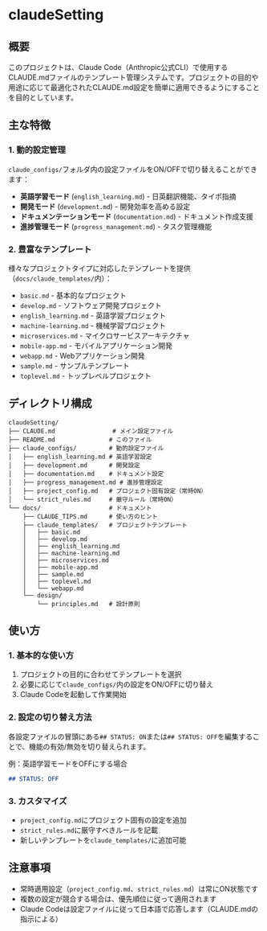 # claudeSetting

## 概要
このプロジェクトは、Claude Code（Anthropic公式CLI）で使用するCLAUDE.mdファイルのテンプレート管理システムです。プロジェクトの目的や用途に応じて最適化されたCLAUDE.md設定を簡単に適用できるようにすることを目的としています。

## 主な特徴

### 1. 動的設定管理
`claude_configs/`フォルダ内の設定ファイルをON/OFFで切り替えることができます：
- **英語学習モード** (`english_learning.md`) - 日英翻訳機能、タイポ指摘
- **開発モード** (`development.md`) - 開発効率を高める設定
- **ドキュメンテーションモード** (`documentation.md`) - ドキュメント作成支援
- **進捗管理モード** (`progress_management.md`) - タスク管理機能

### 2. 豊富なテンプレート
様々なプロジェクトタイプに対応したテンプレートを提供（`docs/claude_templates/`内）：
- `basic.md` - 基本的なプロジェクト
- `develop.md` - ソフトウェア開発プロジェクト
- `english_learning.md` - 英語学習プロジェクト
- `machine-learning.md` - 機械学習プロジェクト
- `microservices.md` - マイクロサービスアーキテクチャ
- `mobile-app.md` - モバイルアプリケーション開発
- `webapp.md` - Webアプリケーション開発
- `sample.md` - サンプルテンプレート
- `toplevel.md` - トップレベルプロジェクト

## ディレクトリ構成
```
claudeSetting/
├── CLAUDE.md                # メイン設定ファイル
├── README.md               # このファイル
├── claude_configs/         # 動的設定ファイル
│   ├── english_learning.md # 英語学習設定
│   ├── development.md      # 開発設定
│   ├── documentation.md    # ドキュメント設定
│   ├── progress_management.md # 進捗管理設定
│   ├── project_config.md   # プロジェクト固有設定（常時ON）
│   └── strict_rules.md     # 厳守ルール（常時ON）
└── docs/                   # ドキュメント
    ├── CLAUDE_TIPS.md      # 使い方のヒント
    ├── claude_templates/   # プロジェクトテンプレート
    │   ├── basic.md
    │   ├── develop.md
    │   ├── english_learning.md
    │   ├── machine-learning.md
    │   ├── microservices.md
    │   ├── mobile-app.md
    │   ├── sample.md
    │   ├── toplevel.md
    │   └── webapp.md
    └── design/
        └── principles.md   # 設計原則
```

## 使い方

### 1. 基本的な使い方
1. プロジェクトの目的に合わせてテンプレートを選択
2. 必要に応じて`claude_configs/`内の設定をON/OFFに切り替え
3. Claude Codeを起動して作業開始

### 2. 設定の切り替え方法
各設定ファイルの冒頭にある`## STATUS: ON`または`## STATUS: OFF`を編集することで、機能の有効/無効を切り替えられます。

例：英語学習モードをOFFにする場合
```markdown
## STATUS: OFF
```

### 3. カスタマイズ
- `project_config.md`にプロジェクト固有の設定を追加
- `strict_rules.md`に厳守すべきルールを記載
- 新しいテンプレートを`claude_templates/`に追加可能

## 注意事項
- 常時適用設定（`project_config.md`、`strict_rules.md`）は常にON状態です
- 複数の設定が競合する場合は、優先順位に従って適用されます
- Claude Codeは設定ファイルに従って日本語で応答します（CLAUDE.mdの指示による）
